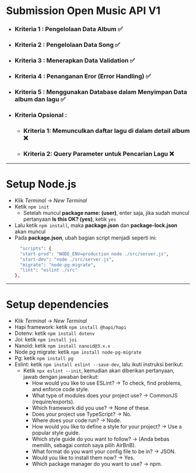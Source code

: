 
# Submission Open Music API V1
- ### Kriteria 1 : Pengelolaan Data Album ✅
- ### Kriteria 2 : Pengelolaan Data Song ✅
- ### Kriteria 3 : Menerapkan Data Validation ✅
- ### Kriteria 4 : Penanganan Eror (Error Handling) ✅
- ### Kriteria 5 : Menggunakan Database dalam Menyimpan Data album dan lagu ✅
- ### Kriteria Opsional :
  - ### Kriteria 1: Memunculkan daftar lagu di dalam detail album ❌
  - ### Kriteria 2: Query Parameter untuk Pencarian Lagu ❌

---
# Setup Node.js
- Klik *Terminal* -> *New Terminal*
- Ketik `npm init`
  * Setelah muncul **package name: (user)**, enter saja, jika sudah muncul pertanyaan **Is this OK? (yes)**, ketik `yes`
- Lalu ketik `npm install`, maka **package.json** dan **package-lock.json** akan muncul
- Pada **package.json**, ubah bagian script menjadi seperti ini:
  ```bash
    "scripts": {
    "start-prod": "NODE_ENV=production node ./src/server.js",
    "start-dev": "node ./src/server.js",
    "migrate": "node-pg-migrate",
    "lint": "eslint ./src"
  },
  ```

---
# Setup dependencies
- Klik *Terminal* -> *New Terminal*
- Hapi framework: ketik `npm install @hapi/hapi`
- Dotenv: ketik `npm install dotenv`
- Joi: ketik `npm install joi`
- Nanoid: ketik `npm install nanoid@3.x.x`
- Node pg migrate: ketik `npm install node-pg-migrate`
- Pg: ketik `npm install pg`
- Eslint: ketik `npm install eslint --save-dev`, lalu ikuti instruksi berikut:
    * Ketik `npx eslint --init`, kemudian akan diberikan pertanyaan, jawab dengan jawaban berikut:
        * How would you like to use ESLint? -> To check, find problems, and enforce code style.
        * What type of modules does your project use? -> CommonJS (require/exports).
        * Which framework did you use? -> None of these. 
        * Does your project use TypeScript? -> No.
        * Where does your code run? -> Node.
        * How would you like to define a style for your project? -> Use a popular style guide.
        * Which style guide do you want to follow? -> (Anda bebas memilih, sebagai contoh saya pilih AirBnB).
        * What format do you want your config file to be in? -> JSON.
        * Would you like to install them now? -> Yes.
        * Which package manager do you want to use? -> npm.
